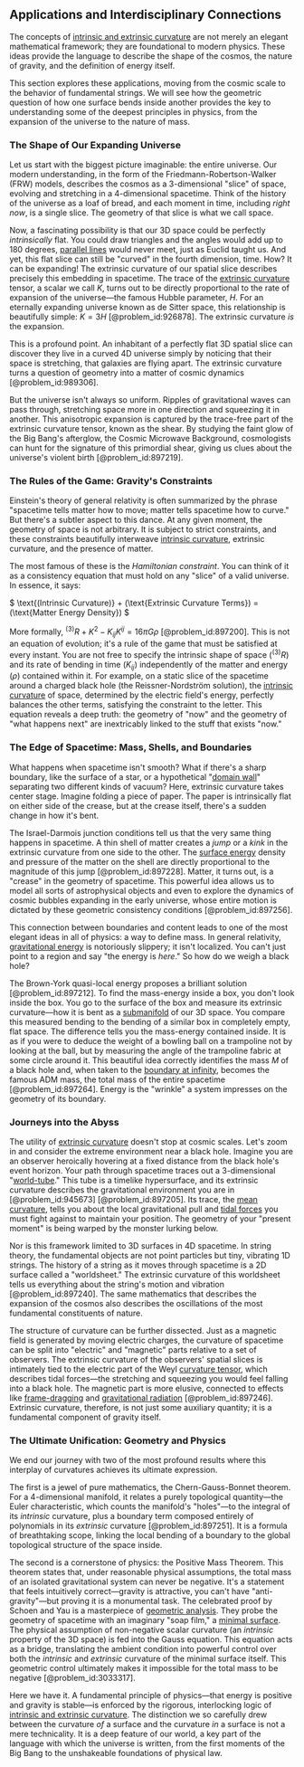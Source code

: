 ## Applications and Interdisciplinary Connections

The concepts of [intrinsic and extrinsic curvature](@article_id:192184) are not merely an elegant mathematical framework; they are foundational to modern physics. These ideas provide the language to describe the shape of the cosmos, the nature of gravity, and the definition of energy itself.

This section explores these applications, moving from the cosmic scale to the behavior of fundamental strings. We will see how the geometric question of how one surface bends inside another provides the key to understanding some of the deepest principles in physics, from the expansion of the universe to the nature of mass.

### The Shape of Our Expanding Universe

Let us start with the biggest picture imaginable: the entire universe. Our modern understanding, in the form of the Friedmann-Robertson-Walker (FRW) models, describes the cosmos as a 3-dimensional "slice" of space, evolving and stretching in a 4-dimensional spacetime. Think of the history of the universe as a loaf of bread, and each moment in time, including *right now*, is a single slice. The geometry of that slice is what we call space.

Now, a fascinating possibility is that our 3D space could be perfectly *intrinsically* flat. You could draw triangles and the angles would add up to 180 degrees, [parallel lines](@article_id:168513) would never meet, just as Euclid taught us. And yet, this flat slice can still be "curved" in the fourth dimension, time. How? It can be expanding! The extrinsic curvature of our spatial slice describes precisely this embedding in spacetime. The trace of the [extrinsic curvature](@article_id:159911) tensor, a scalar we call $K$, turns out to be directly proportional to the rate of expansion of the universe—the famous Hubble parameter, $H$. For an eternally expanding universe known as de Sitter space, this relationship is beautifully simple: $K = 3H$ [@problem_id:926878]. The extrinsic curvature *is* the expansion.

This is a profound point. An inhabitant of a perfectly flat 3D spatial slice can discover they live in a curved 4D universe simply by noticing that their space is stretching, that galaxies are flying apart. The extrinsic curvature turns a question of geometry into a matter of cosmic dynamics [@problem_id:989306].

But the universe isn't always so uniform. Ripples of gravitational waves can pass through, stretching space more in one direction and squeezing it in another. This anisotropic expansion is captured by the trace-free part of the extrinsic curvature tensor, known as the shear. By studying the faint glow of the Big Bang's afterglow, the Cosmic Microwave Background, cosmologists can hunt for the signature of this primordial shear, giving us clues about the universe's violent birth [@problem_id:897219].

### The Rules of the Game: Gravity's Constraints

Einstein's theory of general relativity is often summarized by the phrase "spacetime tells matter how to move; matter tells spacetime how to curve." But there's a subtler aspect to this dance. At any given moment, the geometry of space is not arbitrary. It is subject to strict constraints, and these constraints beautifully interweave [intrinsic curvature](@article_id:161207), extrinsic curvature, and the presence of matter.

The most famous of these is the *Hamiltonian constraint*. You can think of it as a consistency equation that must hold on any "slice" of a valid universe. In essence, it says:

$ \text{(Intrinsic Curvature)} + (\text{Extrinsic Curvature Terms}) = (\text{Matter Energy Density}) $

More formally, ${}^{(3)}R + K^2 - K_{ij}K^{ij} = 16\pi G \rho$ [@problem_id:897200]. This is not an equation of evolution; it's a rule of the game that must be satisfied at every instant. You are not free to specify the intrinsic shape of space (${}^{(3)}R$) and its rate of bending in time ($K_{ij}$) independently of the matter and energy ($\rho$) contained within it. For example, on a static slice of the spacetime around a charged black hole (the Reissner-Nordström solution), the [intrinsic curvature](@article_id:161207) of space, determined by the electric field's energy, perfectly balances the other terms, satisfying the constraint to the letter. This equation reveals a deep truth: the geometry of "now" and the geometry of "what happens next" are inextricably linked to the stuff that exists "now."

### The Edge of Spacetime: Mass, Shells, and Boundaries

What happens when spacetime isn't smooth? What if there's a sharp boundary, like the surface of a star, or a hypothetical "[domain wall](@article_id:156065)" separating two different kinds of vacuum? Here, extrinsic curvature takes center stage. Imagine folding a piece of paper. The paper is intrinsically flat on either side of the crease, but at the crease itself, there's a sudden change in how it's bent.

The Israel-Darmois junction conditions tell us that the very same thing happens in spacetime. A thin shell of matter creates a *jump* or a *kink* in the extrinsic curvature from one side to the other. The [surface energy](@article_id:160734) density and pressure of the matter on the shell are directly proportional to the magnitude of this jump [@problem_id:897228]. Matter, it turns out, is a "crease" in the geometry of spacetime. This powerful idea allows us to model all sorts of astrophysical objects and even to explore the dynamics of cosmic bubbles expanding in the early universe, whose entire motion is dictated by these geometric consistency conditions [@problem_id:897256].

This connection between boundaries and content leads to one of the most elegant ideas in all of physics: a way to define mass. In general relativity, [gravitational energy](@article_id:193232) is notoriously slippery; it isn't localized. You can't just point to a region and say "the energy is *here*." So how do we weigh a black hole?

The Brown-York quasi-local energy proposes a brilliant solution [@problem_id:897212]. To find the mass-energy inside a box, you don't look inside the box. You go to the surface of the box and measure its extrinsic curvature—how it is bent as a [submanifold](@article_id:261894) of our 3D space. You compare this measured bending to the bending of a similar box in completely empty, flat space. The difference tells you the mass-energy contained inside. It is as if you were to deduce the weight of a bowling ball on a trampoline not by looking at the ball, but by measuring the angle of the trampoline fabric at some circle around it. This beautiful idea correctly identifies the mass $M$ of a black hole and, when taken to the [boundary at infinity](@article_id:633974), becomes the famous ADM mass, the total mass of the entire spacetime [@problem_id:897264]. Energy is the "wrinkle" a system impresses on the geometry of its boundary.

### Journeys into the Abyss

The utility of [extrinsic curvature](@article_id:159911) doesn't stop at cosmic scales. Let's zoom in and consider the extreme environment near a black hole. Imagine you are an observer heroically hovering at a fixed distance from the black hole's event horizon. Your path through spacetime traces out a 3-dimensional "[world-tube](@article_id:191362)." This tube is a timelike hypersurface, and its extrinsic curvature describes the gravitational environment you are in [@problem_id:945673] [@problem_id:897205]. Its trace, the [mean curvature](@article_id:161653), tells you about the local gravitational pull and [tidal forces](@article_id:158694) you must fight against to maintain your position. The geometry of your "present moment" is being warped by the monster lurking below.

Nor is this framework limited to 3D surfaces in 4D spacetime. In string theory, the fundamental objects are not point particles but tiny, vibrating 1D strings. The history of a string as it moves through spacetime is a 2D surface called a "worldsheet." The extrinsic curvature of this worldsheet tells us everything about the string's motion and vibration [@problem_id:897240]. The same mathematics that describes the expansion of the cosmos also describes the oscillations of the most fundamental constituents of nature.

The structure of curvature can be further dissected. Just as a magnetic field is generated by moving electric charges, the curvature of spacetime can be split into "electric" and "magnetic" parts relative to a set of observers. The extrinsic curvature of the observers' spatial slices is intimately tied to the electric part of the Weyl [curvature tensor](@article_id:180889), which describes tidal forces—the stretching and squeezing you would feel falling into a black hole. The magnetic part is more elusive, connected to effects like [frame-dragging](@article_id:159698) and [gravitational radiation](@article_id:265530) [@problem_id:897246]. Extrinsic curvature, therefore, is not just some auxiliary quantity; it is a fundamental component of gravity itself.

### The Ultimate Unification: Geometry and Physics

We end our journey with two of the most profound results where this interplay of curvatures achieves its ultimate expression.

The first is a jewel of pure mathematics, the Chern-Gauss-Bonnet theorem. For a 4-dimensional manifold, it relates a purely topological quantity—the Euler characteristic, which counts the manifold's "holes"—to the integral of its *intrinsic* curvature, plus a boundary term composed entirely of polynomials in its *extrinsic* curvature [@problem_id:897251]. It is a formula of breathtaking scope, linking the local bending of a boundary to the global topological structure of the space inside.

The second is a cornerstone of physics: the Positive Mass Theorem. This theorem states that, under reasonable physical assumptions, the total mass of an isolated gravitational system can never be negative. It's a statement that feels intuitively correct—gravity is attractive, you can't have "anti-gravity"—but proving it is a monumental task. The celebrated proof by Schoen and Yau is a masterpiece of [geometric analysis](@article_id:157206). They probe the geometry of spacetime with an imaginary "soap film," a [minimal surface](@article_id:266823). The physical assumption of non-negative scalar curvature (an *intrinsic* property of the 3D space) is fed into the Gauss equation. This equation acts as a bridge, translating the ambient condition into powerful control over both the *intrinsic* and *extrinsic* curvature of the minimal surface itself. This geometric control ultimately makes it impossible for the total mass to be negative [@problem_id:3033317].

Here we have it. A fundamental principle of physics—that energy is positive and gravity is stable—is enforced by the rigorous, interlocking logic of [intrinsic and extrinsic curvature](@article_id:192184). The distinction we so carefully drew between the curvature *of* a surface and the curvature *in* a surface is not a mere technicality. It is a deep feature of our world, a key part of the language with which the universe is written, from the first moments of the Big Bang to the unshakeable foundations of physical law.